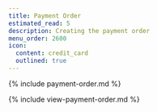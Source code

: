 ```yaml
---
title: Payment Order
estimated_read: 5
description: Creating the payment order
menu_order: 2600
icon:
  content: credit_card
  outlined: true
---
```


{% include payment-order.md %}

{% include view-payment-order.md %}
